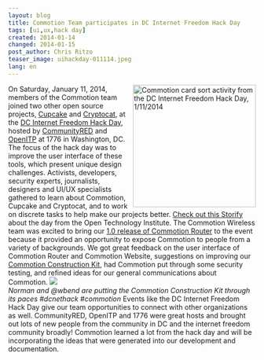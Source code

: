 ```yaml
---
layout: blog
title: Commotion Team participates in DC Internet Freedom Hack Day
tags: [ui,ux,hack day]
created: 2014-01-14
changed: 2014-01-15
post_author: Chris Ritzo
teaser_image: uihackday-011114.jpeg
lang: en
---
```

  <img alt="Commotion card sort activity from the DC Internet Freedom Hack Day, 1/11/2014" class="media-image attr__typeof__foaf:Image img__fid__746 img__view_mode__media_original attr__format__media_original" src="/files/uihackday-011114.jpeg" style="width: 250px; height: 249px; float: right;" typeof="foaf:Image" />
On Saturday, January 11, 2014, members of the Commotion team joined two other open source projects, <a href="http://cupcakebridge.com/">Cupcake</a> and <a href="https://crypto.cat/">Cryptocat</a>, at the <a href="https://www.openitp.org/blog/dc-hackathon-for-security-privacy-tools-on-jan-11-2014.html">DC Internet Freedom Hack Day</a>, hosted by <a href="http://www.communityred.org/">CommunityRED</a> and <a href="https://openitp.org/">OpenITP</a> at 1776 in Washington, DC.<!--more--> The focus of the hack day was to improve the user interface of these tools, which present unique design challenges. Activists, developers, security experts, journalists, designers and UI/UX specialists gathered to learn about Commotion, Cupcake and Cryptocat, and to work on discrete tasks to help make our projects better. <a href="http://storify.com/OTI/dc-internet-freedom-hackathon">Check out this Storify</a> about the day from the Open Technology Institute.
The Commotion Wireless team was excited to bring our <a href="/blog/commotion-router-v1-release-notes">1.0 release of Commotion Router</a> to the event because it provided an opportunity to expose Commotion to people from a variety of backgrounds. We got great feedback on the user interface of Commotion Router and Commotion Website, suggestions on improving our <a href="/docs/cck/">Commotion Construction Kit</a>, had Commotion put through some security testing, and refined ideas for our general communications about Commotion.
<img src="http://i.embed.ly/1/display/resize?key=1e6a1a1efdb011df84894040444cdc60&amp;url=http%3A%2F%2Fdistilleryimage7.s3.amazonaws.com%2F2da5fc7e7af211e3b0391231e80ea787_8.jpg&amp;width=490" /><br />
<em>Norman and @wbend are putting the Commotion Construction Kit through its paces #dcnethack #commotion</em>
Events like the DC Internet Freedom Hack Day give our team opportunities to connect with other organizations as well. CommunityRED, OpenITP and 1776 were great hosts and brought out lots of new people from the community in DC and the internet freedom community broadly! Commotion learned a lot from the hack day and will be incorporating the ideas that were generated into our development and documentation.
 
